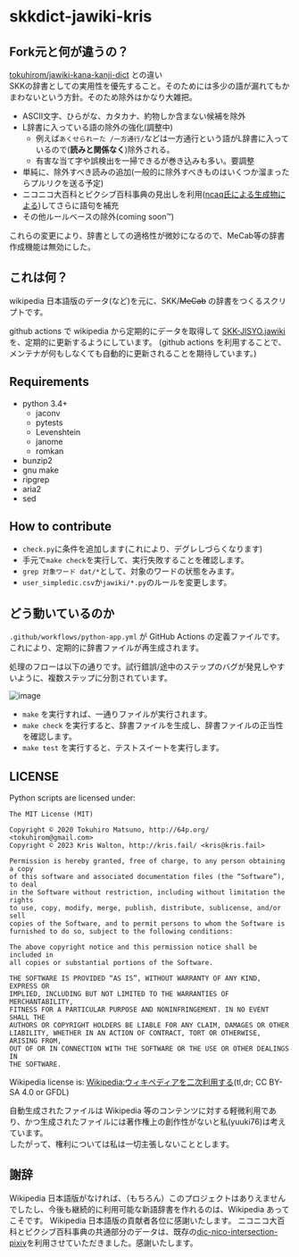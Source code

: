 # skkdict-jawiki-kris

## Fork元と何が違うの？

[tokuhirom/jawiki-kana-kanji-dict](https://github.com/tokuhirom/jawiki-kana-kanji-dict) との違い  
SKKの辞書としての実用性を優先すること。そのためには多少の語が漏れてもかまわないという方針。そのため除外はかなり大雑把。

* ASCII文字、ひらがな、カタカナ、約物しか含まない候補を除外
* L辞書に入っている語の除外の強化(調整中)
  * 例えば`あくせられーた /一方通行/`などは一方通行という語がL辞書に入っているので(**読みと関係なく**)除外される。
  * 有害な当て字や誤検出を一掃できるが巻き込みも多い。要調整
* 単純に、除外すべき読みの追加(一般的に除外すべきものはいくつか溜まったらプルリクを送る予定)
* ニコニコ大百科とピクシブ百科事典の見出しを利用([ncaq氏による生成物による](https://github.com/ncaq/dic-nico-intersection-pixiv))してさらに語句を補充
* その他ルールベースの除外(coming soon™)  

これらの変更により、辞書としての適格性が微妙になるので、MeCab等の辞書作成機能は無効にした。

## これは何？

wikipedia 日本語版のデータ(など)を元に、SKK/~~MeCab~~ の辞書をつくるスクリプトです。

github actions で wikipedia から定期的にデータを取得して [SKK-JISYO.jawiki](https://github.com/krisfail/jawiki-kana-kanji-dict-kris/blob/master/SKK-JISYO.jawiki) を、定期的に更新するようにしています。
(github actions を利用することで、メンテナが何もしなくても自動的に更新されることを期待しています。)

## Requirements

* python 3.4+
  * jaconv
  * pytests
  * Levenshtein
  * janome
  * romkan
* bunzip2
* gnu make
* ripgrep
* aria2
* sed

## How to contribute

* `check.py`に条件を追加します(これにより、デグレしづらくなります)
* 手元で`make check`を実行して、実行失敗することを確認します。
* `grep 対象ワード dat/*`として、対象のワードの状態をみます。
* `user_simpledic.csv`か`jawiki/*.py`のルールを変更します。

## どう動いているのか

`.github/workflows/python-app.yml` が GitHub Actions の定義ファイルです。これにより、定期的に辞書ファイルが再生成されます。

処理のフローは以下の通りです。試行錯誤/途中のステップのバグが発見しやすいように、複数ステップに分割されています。

![image](https://user-images.githubusercontent.com/21084/91639588-abdfa500-ea52-11ea-879e-dfb364627c4d.png)

* `make` を実行すれば、一通りファイルが実行されます。
* `make check` を実行すると、辞書ファイルを生成し、辞書ファイルの正当性を確認します。
* `make test` を実行すると、テストスイートを実行します。

## LICENSE

Python scripts are licensed under:

    The MIT License (MIT)

    Copyright © 2020 Tokuhiro Matsuno, http://64p.org/ <tokuhirom@gmail.com>
    Copyright © 2023 Kris Walton, http://kris.fail/ <kris@kris.fail>

    Permission is hereby granted, free of charge, to any person obtaining a copy
    of this software and associated documentation files (the “Software”), to deal
    in the Software without restriction, including without limitation the rights
    to use, copy, modify, merge, publish, distribute, sublicense, and/or sell
    copies of the Software, and to permit persons to whom the Software is
    furnished to do so, subject to the following conditions:

    The above copyright notice and this permission notice shall be included in
    all copies or substantial portions of the Software.

    THE SOFTWARE IS PROVIDED “AS IS”, WITHOUT WARRANTY OF ANY KIND, EXPRESS OR
    IMPLIED, INCLUDING BUT NOT LIMITED TO THE WARRANTIES OF MERCHANTABILITY,
    FITNESS FOR A PARTICULAR PURPOSE AND NONINFRINGEMENT. IN NO EVENT SHALL THE
    AUTHORS OR COPYRIGHT HOLDERS BE LIABLE FOR ANY CLAIM, DAMAGES OR OTHER
    LIABILITY, WHETHER IN AN ACTION OF CONTRACT, TORT OR OTHERWISE, ARISING FROM,
    OUT OF OR IN CONNECTION WITH THE SOFTWARE OR THE USE OR OTHER DEALINGS IN
    THE SOFTWARE.

Wikipedia license is: [Wikipedia:ウィキペディアを二次利用する](https://ja.wikipedia.org/wiki/Wikipedia:%E3%82%A6%E3%82%A3%E3%82%AD%E3%83%9A%E3%83%87%E3%82%A3%E3%82%A2%E3%82%92%E4%BA%8C%E6%AC%A1%E5%88%A9%E7%94%A8%E3%81%99%E3%82%8B)(tl,dr; CC BY-SA 4.0 or GFDL)

自動生成されたファイルは Wikipedia 等のコンテンツに対する軽微利用であり、かつ生成されたファイルには著作権上の創作性がないと私(yuuki76)は考えています。  
したがって、権利については私は一切主張しないこととします。

## 謝辞

Wikipedia 日本語版がなければ、（もちろん）このプロジェクトはありえませんでしたし、今後も継続的に利用可能な新語辞書を作れるのは、Wikipedia あってこそです。
Wikipedia 日本語版の貢献者各位に感謝いたします。
ニコニコ大百科とピクシブ百科事典の共通部分のデータは、既存の[dic-nico-intersection-pixiv](https://github.com/ncaq/dic-nico-intersection-pixiv)を利用させていただきました。感謝いたします。
